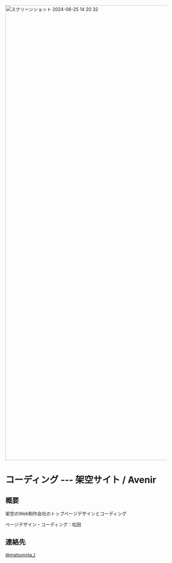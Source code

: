 <img width="1424" alt="スクリーンショット 2024-06-25 14 20 32" src="https://github.com/matsu-no-ta/Demo-coading-avenir/assets/167067672/b4385857-c1b1-4255-8b28-40d9682dc149">

# コーディング --- 架空サイト / Avenir

## 概要
架空のWeb制作会社のトップページデザインとコーディング

ページデザイン・コーディング：松田

## 連絡先
[@matsunota_t](https://twitter.com/matsunota_t)